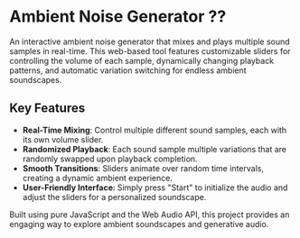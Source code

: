 # Ambient Noise Generator ??

An interactive ambient noise generator that mixes and plays multiple sound samples in real-time. This web-based tool features customizable sliders for controlling the volume of each sample, dynamically changing playback patterns, and automatic variation switching for endless ambient soundscapes.

## Key Features
- **Real-Time Mixing**: Control multiple different sound samples, each with its own volume slider.
- **Randomized Playback**: Each sound sample multiple variations that are randomly swapped upon playback completion.
- **Smooth Transitions**: Sliders animate over random time intervals, creating a dynamic ambient experience.
- **User-Friendly Interface**: Simply press "Start" to initialize the audio and adjust the sliders for a personalized soundscape.

Built using pure JavaScript and the Web Audio API, this project provides an engaging way to explore ambient soundscapes and generative audio.
